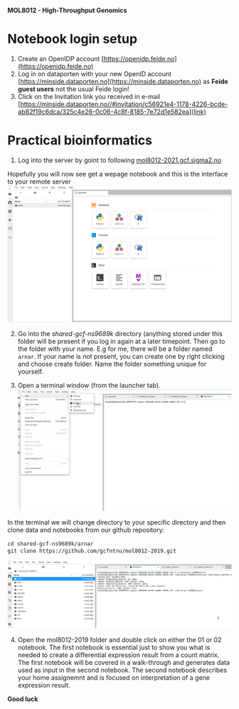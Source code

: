 **MOL8012 - High-Throughput Genomics**

# Notebook login setup
1) Create an OpenIDP account [https://openidp.feide.no](https://openidp.feide.no)
2) Log in on dataporten with your new OpenID account [https://minside.dataporten.no](https://minside.dataporten.no) as **Feide guest users** not the usual Feide login!
3) Click on the Invitation link you received in e-mail [https://minside.dataporten.no//#invitation/c56921e4-1178-4226-bcde-ab82f19c6dca/325c4e26-0c06-4c8f-8185-7e72d1e582ea](link)

# Practical bioinformatics

1. Log into the server by goint to following [mol8012-2021.gcf.sigma2.no](https://mol8012-2021.gcf.sigma2.no)

Hopefully you will now see get a wepage notebook and this is the interface to your remote server
![alt text](screenshots/login.png)

2. Go into the *shared-gcf-ns9689k* directory (anything stored under this folder will be present if you log in again at a later timepoint. Then go to the folder with your name. E.g for me, there will be a folder named `arnar`. If your name is not present, you can create one by right clicking and choose create folder. Name the folder something unique for yourself.

3. Open a terminal window (from the launcher tab).
![alt text](screenshots/terminal.png)

In the terminal we will change directory to your specific directory and then clone data and notebooks from our github repository:
```
cd shared-gcf-ns9689k/arnar
git clone https://github.com/gcfntnu/mol8012-2019.git
```

![alt text](screenshots/git_clone.png)


4. Open the mol8012-2019 folder and double click on either the 01 or 02 notebook. The first notebook is essential just to show you what is needed to create a differential expression result from a count matrix. The first notebook will be covered in a walk-through and generates data used as input in the second notebook. The second notebook describes your home assignemnt and is focused on interpretation of a gene expression result.

**Good luck**
